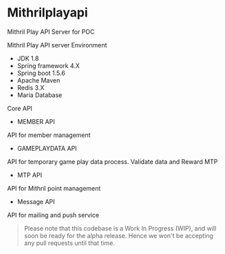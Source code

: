# Mithrilplayapi

Mithril Play API Server for POC

Mithril Play API server Environment

* JDK 1.8
* Spring framework 4.X 
* Spring boot 1.5.6
* Apache Maven
* Redis 3.X
* Maria Database

Core API
* MEMBER API 

API for member management

* GAMEPLAYDATA API 

API for temporary game play data process. Validate data and Reward MTP

* MTP API 

API for Mithril point management 

* Message API 

API for mailing and push service


> Please note that this codebase is a Work In Progress (WIP), and will soon be ready for the alpha release. Hence we won't be accepting any pull requests until that time.

